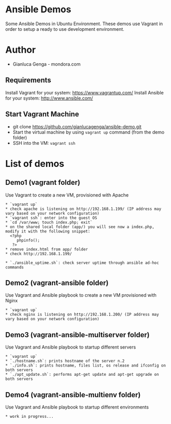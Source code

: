 # Ansible Demos

Some Ansible Demos in Ubuntu Environment.
These demos use Vagrant in order to setup a ready to use development environment.

# Author
* Gianluca Genga - mondora.com

## Requirements
Install Vagrant for your system: https://www.vagrantup.com/
Install Ansible for your system: http://www.ansible.com/

## Start Vagrant Machine

* git clone https://github.com/gianlucagenga/ansible-demo.git
* Start the virtual machine by using `vagrant up` command (from the demo folder)
* SSH into the VM: `vagrant ssh`

# List of demos
## Demo1 (vagrant folder)
Use Vagrant to create a new VM, provisioned with Apache
    
    * `vagrant up`
    * check apache is listening on http://192.168.1.199/ (IP address may vary based on your network configuration)
    * `vagrant ssh`: enter into the guest OS
    * `cd /var/www; touch index.php; exit`
    * on the shared local folder (app/) you will see now a index.php, modify it with the following snippet:
      <?php
         phpinfo();
       ?>
    * remove index.html from app/ folder
    * check http://192.168.1.199/
    
    * `./ansible_uptime.sh`: check server uptime through ansible ad-hoc commands

## Demo2 (vagrant-ansible folder)
Use Vagrant and Ansible playbook to create a new VM provisioned with Nginx

    * `vagrant up`
    * check nginx is listening on http://192.168.1.200/ (IP address may vary based on your network configuration)

## Demo3 (vagrant-ansible-multiserver folder)
Use Vagrant and Ansible playbook to startup different servers

    * `vagrant up`
    * `./hostname.sh`: prints hostname of the server n.2
    * `./info.sh`: prints hostname, files list, os release and ifconfig on both servers
    * `./apt_update.sh`: performs apt-get update and apt-get upgrade on both servers

## Demo4 (vagrant-ansible-multienv folder)
Use Vagrant and Ansible playbook to startup different environments
    
    * work in progress...
